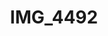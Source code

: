 ---
pid: '170'
layout: photos
title: IMG_4492
filename: IMG_4531.jpg
caption: 
previous_pid: '169'
next_pid: '171'
permalink: "/photos/170.html"
---